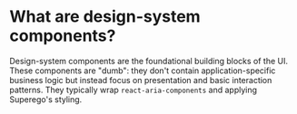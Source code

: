 # What are design-system components?

Design-system components are the foundational building blocks of the UI. These
components are "dumb": they don't contain application-specific business logic
but instead focus on presentation and basic interaction patterns. They typically
wrap `react-aria-components` and applying Superego's styling.
